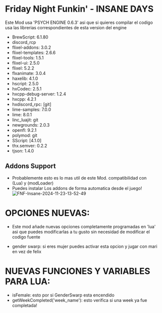 
# Friday Night Funkin' - INSANE DAYS
Este Mod usa 'PSYCH ENGINE 0.6.3' asi que si quieres compilar el codigo usa las librerias correspondientes de esta version del engine

* BrewScript: 6.1.80
* discord_rcp
* flixel-addons: 3.0.2
* flixel-templates: 2.6.6
* flixel-tools: 1.5.1
* flixel-ui: 2.5.0
* flixel: 5.2.2
* flxanimate: 3.0.4
* haxelib: 4.1.0
* hscript: 2.5.0
* hxCodec: 2.5.1
* hxcpp-debug-server: 1.2.4
* hxcpp: 4.2.1
* hxdiscord_rpc: [git]
* lime-samples: 7.0.0
* lime: 8.0.1
* linc_luajit: git
* newgrounds: 2.0.3
* openfl: 9.2.1
* polymod: git
* SScript: [4.1.0]
* thx.semver: 0.2.2
* tjson: 1.4.0
## Addons Support
* Probablemente esto es lo mas util de este Mod. compatibilidad con (Lua) y (modLoader)
* Puedes instalar Los addons de forma automatica desde el juego!
![FNF-Insane-2024-11-23-13-52-49](https://github.com/user-attachments/assets/c2587470-f20a-4412-9112-81b875086157)

# OPCIONES NUEVAS:

* Este mod añade nuevas opciones completamente programadas en 'lua' asi que puedes modificarlas a tu gusto sin necesidad
de modificar el codigo fuente

* gender swarp: si eres mujer puedes activar esta opcion y jugar con mari en vez de felix

# NUEVAS FUNCIONES Y VARIABLES PARA LUA:

* isFemale: esto por si GenderSwarp esta encendido
* getWeekCompleted('week_name'): esto verifica si una week ya fue completada!
